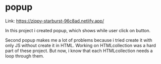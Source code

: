 # popup

Link: https://zippy-starburst-96c8ad.netlify.app/

In this project i created popup, which shows while user click on button.

Second popup makes me a lot of problems because i tried create it with only JS without create it in HTML. Working on HTMLcollection was a hard part of these project. But now, i know that each HTMLcollection needs a loop through them.
